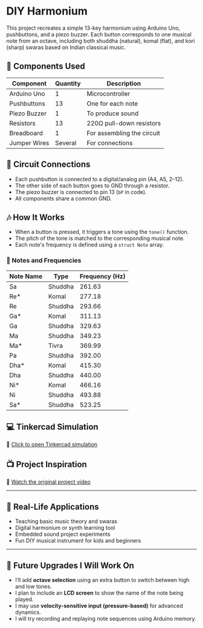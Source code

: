# DIY Harmonium

This project recreates a simple 13-key harmonium using Arduino Uno, pushbuttons, and a piezo buzzer. Each button corresponds to one musical note from an octave, including both shuddha (natural), komal (flat), and kori (sharp) swaras based on Indian classical music.

## 🧰 Components Used

| Component     | Quantity | Description                     |
|--------------|----------|---------------------------------|
| Arduino Uno  | 1        | Microcontroller                 |
| Pushbuttons  | 13       | One for each note               |
| Piezo Buzzer | 1        | To produce sound                |
| Resistors    | 13       | 220Ω pull-down resistors        |
| Breadboard   | 1        | For assembling the circuit      |
| Jumper Wires | Several  | For connections                 |

## 🔌 Circuit Connections

- Each pushbutton is connected to a digital/analog pin (A4, A5, 2–12).
- The other side of each button goes to GND through a resistor.
- The piezo buzzer is connected to pin 13 (`bP` in code).
- All components share a common GND.

## 🎶 How It Works

- When a button is pressed, it triggers a tone using the `tone()` function.
- The pitch of the tone is matched to the corresponding musical note.
- Each note's frequency is defined using a `struct Note` array.

### 🎵 Notes and Frequencies

| Note Name | Type   | Frequency (Hz) |
|-----------|--------|----------------|
| Sa        | Shuddha | 261.63         |
| Re*       | Komal   | 277.18         |
| Re        | Shuddha | 293.66         |
| Ga*       | Komal   | 311.13         |
| Ga        | Shuddha | 329.63         |
| Ma        | Shuddha | 349.23         |
| Ma*       | Tivra   | 369.99         |
| Pa        | Shuddha | 392.00         |
| Dha*      | Komal   | 415.30         |
| Dha       | Shuddha | 440.00         |
| Ni*       | Komal   | 466.16         |
| Ni        | Shuddha | 493.88         |
| Sa*       | Shuddha | 523.25         |

## 💻 Tinkercad Simulation

🔗 [Click to open Tinkercad simulation](https://www.tinkercad.com/things/3TvFShec0r7-harmonium)

## 📺 Project Inspiration

🎥 [Watch the original project video](https://youtu.be/mPCI9Ln15rc?si=Py8VV5NOamAqN9lD)

---

## 🧭 Real-Life Applications

- Teaching basic music theory and swaras
- Digital harmonium or synth learning tool
- Embedded sound project experiments
- Fun DIY musical instrument for kids and beginners

---

## 🔧 Future Upgrades I Will Work On

- I’ll add **octave selection** using an extra button to switch between high and low tones.
- I plan to include an **LCD screen** to show the name of the note being played.
- I may use **velocity-sensitive input (pressure-based)** for advanced dynamics.
- I will try recording and replaying note sequences using Arduino memory.

